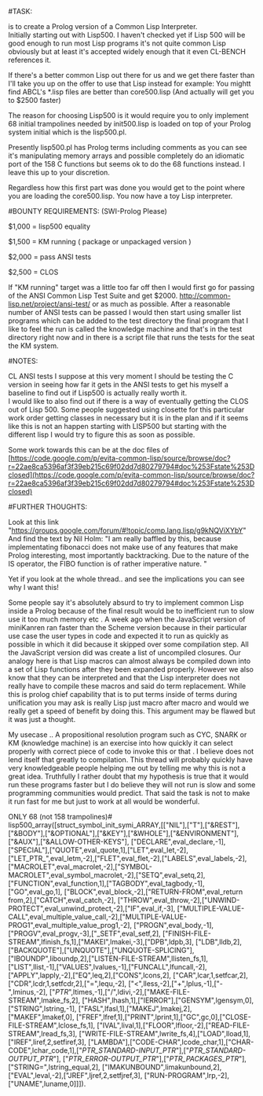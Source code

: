 #TASK:

is to create a Prolog version of a Common Lisp Interpreter.   
Initially starting out with Lisp500.  I haven't checked yet if Lisp 500 will be good enough to run most Lisp programs it's not quite common Lisp obviously but at least it's accepted widely enough that it even CL-BENCH references it.

If there's a better common Lisp out there for us and we get there faster than I'll take you up on the offer to use that Lisp instead for example: You mightt find ABCL's *.lisp files are better than core500.lisp (And actually will get you to $2500 faster) 

The reason for choosing Lisp500 is it would require you to only implement 68 initial trampolines needed by init500.lisp  is loaded on top of your Prolog system initial which is the lisp500.pl.
 
Presently lisp500.pl has Prolog terms including comments as you can see it's manipulating memory arrays and possible  completely do an idiomatic port of the 158  C  functions but seems ok to do the 68 functions instead.  I leave this up to your discretion.

Regardless how this first part was done you would get to the point where you are loading the core500.lisp.  You now have a toy Lisp interpreter.    

#BOUNTY REQUIREMENTS:  (SWI-Prolog Please)

$1,000 = lisp500 equality

$1,500 = KM running ( package or unpackaged version )

$2,000 = pass ANSI tests

$2,500 = CLOS

If "KM running"  target was a little too far off then I would first go for passing of the ANSI Common Lisp Test Suite and get $2000.  http://common-lisp.net/project/ansi-test/ or as much as possible.   After a reasonable number of ANSI tests can be passed I would then start using smaller list programs which can be added to the test directory the final program that I like to feel the run is called the knowledge machine and that's in the test directory right now and in there is a script file that runs the tests for the seat the KM system.

#NOTES:

CL ANSI tests I suppose at this very moment I should be testing the C version in seeing how far it gets in the ANSI tests to get his myself a baseline to find out if Lisp500 is actually really worth it.  
I would like to also find out if there is a way of eventually getting the CLOS out of Lisp 500.  Some people suggested using closette for this particular work order getting classes in necessary but it is in the plan and if it seems like this is not an happen starting with LISP500 but starting with the different lisp  I would try to figure this as soon as possible.

Some work towards this can be at the doc files of [https://code.google.com/p/evita-common-lisp/source/browse/doc?r=22ae8ca5396af3f39eb215c69f02dd7d80279794#doc%253Fstate%253Dclosed](https://code.google.com/p/evita-common-lisp/source/browse/doc?r=22ae8ca5396af3f39eb215c69f02dd7d80279794#doc%253Fstate%253Dclosed)



#FURTHER THOUGHTS:

Look at this link "https://groups.google.com/forum/#!topic/comp.lang.lisp/g9kNQViXYbY"  
And find the text by Nil Holm: 
"I am really baffled by this, because implementating fibonacci 
does not make use of any features that make Prolog interesting, 
most importantly backtracking. Due to the nature of the IS operator, 
the FIBO function is of rather imperative nature. "

Yet if you look at the whole thread.. and see the implications you can see why I want this!

Some people say it's absolutely absurd to try to implement common Lisp inside a Prolog because of the final result would be to inefficient run to slow use it too much memory etc . A week ago when the JavaScript version of miniKanren ran faster than the Scheme version because in their particular use case the user types in code and expected it to run as quickly as possible in which it did because it skipped over some compilation step.  All the JavaScript version did was create a list of uncompiled closures.  Our analogy here is that Lisp macros can almost always be compiled down into a set of Lisp functions after they been expanded properly.  However we also know that they can be interpreted and that the Lisp interpreter does not really have to compile these macros and said do term replacement.  While this is prolog chief capability that is to put terms inside of terms during unification you may ask is really Lisp just macro after macro and would we really get a speed of benefit by doing this.  This argument may be flawed but it was just a thought.

My usecase .. A propositional resolution program such as CYC, SNARK or KM (knowledge machine) is an exercise into how quickly it can select properly with correct piece of code to invoke this or that .   I believe does not lend itself that greatly to compilation.   This thread will  probably quickly have very knowledgeable people helping me out by telling me why this is not a great idea.  Truthfully I rather doubt that my hypothesis is true that it would run these programs faster but I do believe they will not run is slow and some programming communities would predict.    That said the task is not to make it run fast for me but just to work at all would be wonderful.  

ONLY 68 (not 158 trampolines)#
lisp500_array([struct_symbol_init_symi_ARRAY,[["NIL"],["T"],["&REST"],["&BODY"],["&OPTIONAL"],["&KEY"],["&WHOLE"],["&ENVIRONMENT"],["&AUX"],["&ALLOW-OTHER-KEYS"],
  ["DECLARE",eval_declare,-1],["SPECIAL"],["QUOTE",eval_quote,1],["LET",eval_let,-2],
  ["LET_PTR_",eval_letm,-2],["FLET",eval_flet,-2],["LABELS",eval_labels,-2],
  ["MACROLET",eval_macrolet,-2],["SYMBOL-MACROLET",eval_symbol_macrolet,-2],["SETQ",eval_setq,2],
  ["FUNCTION",eval_function,1],["TAGBODY",eval_tagbody,-1],["GO",eval_go,1],
  ["BLOCK",eval_block,-2],["RETURN-FROM",eval_return from,2],["CATCH",eval_catch,-2],
  ["THROW",eval_throw,-2],["UNWIND-PROTECT",eval_unwind_protect,-2],["IF",eval_if,-3],
  ["MULTIPLE-VALUE-CALL",eval_multiple_value_call,-2],["MULTIPLE-VALUE-PROG1",eval_multiple_value_prog1,-2],
  ["PROGN",eval_body,-1],["PROGV",eval_progv,-3],["_SETF",eval_setf,2],
  ["FINISH-FILE-STREAM",lfinish_fs,1],["MAKEI",lmakei,-3],["DPB",ldpb,3],
  ["LDB",lldb,2],["BACKQUOTE"],["UNQUOTE"],["UNQUOTE-SPLICING"],["IBOUNDP",liboundp,2],["LISTEN-FILE-STREAM",llisten_fs,1],
  ["LIST",llist,-1],["VALUES",lvalues,-1],["FUNCALL",lfuncall,-2],
  ["APPLY",lapply,-2],["EQ",leq,2],["CONS",lcons,2],
  ["CAR",lcar,1,setfcar,2],["CDR",lcdr,1,setfcdr,2],["=",lequ,-2],
  ["<",lless,-2],["+",lplus,-1],["-",lminus,-2],
  ["_PTR_",ltimes,-1],["/",ldivi,-2],["MAKE-FILE-STREAM",lmake_fs,2],
  ["HASH",lhash,1],["IERROR"],["GENSYM",lgensym,0],["STRING",lstring,-1],
  ["FASL",lfasl,1],["MAKEJ",lmakej,2],["MAKEF",lmakef,0],
  ["FREF",lfref,1],["PRINT",lprint,1],["GC",gc,0],["CLOSE-FILE-STREAM",lclose_fs,1],
  ["IVAL",lival,1],["FLOOR",lfloor,-2],["READ-FILE-STREAM",lread_fs,3],
  ["WRITE-FILE-STREAM",lwrite_fs,4],["LOAD",lload,1],["IREF",liref,2,setfiref,3],
  ["LAMBDA"],["CODE-CHAR",lcode_char,1],["CHAR-CODE",lchar_code,1],["_PTR_STANDARD-INPUT_PTR_"],["_PTR_STANDARD-OUTPUT_PTR_"], ["_PTR_ERROR-OUTPUT_PTR_"],["_PTR_PACKAGES_PTR_"],["STRING=",lstring_equal,2],
  ["IMAKUNBOUND",limakunbound,2],["EVAL",leval,-2],["JREF",ljref,2,setfjref,3],
  ["RUN-PROGRAM",lrp,-2],["UNAME",luname,0]]]).
